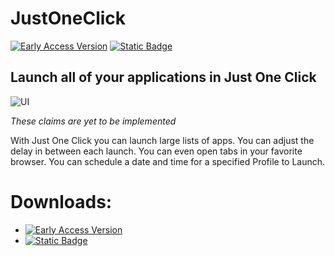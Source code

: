 # JustOneClick
[![Early Access Version](https://img.shields.io/badge/Beta%20Version%20-%20v0.1.0%20-%20orange)](https://github.com/DiamondPG/JustOneClick/releases) [![Static Badge](https://img.shields.io/badge/Stable%20Version%20-%20TBD%20-%20red)](https://github.com/DiamondPG/JustOneClick/releases)

## Launch all of your applications in Just One Click
![UI](https://github.com/DiamondPG/JustOneClick/assets/111537024/b58f3e68-06e0-41a5-946a-9ab864195b34)

*These claims are yet to be implemented*

With Just One Click you can launch large lists of apps. You can adjust the delay in between each launch. You can even open tabs in your favorite browser. You can schedule a date and time for a specified Profile to Launch. 

# Downloads:

- [![Early Access Version](https://img.shields.io/badge/Beta%20Version%20-%20v0.1.0%20-%20orange)](https://github.com/DiamondPG/JustOneClick/releases)
- [![Static Badge](https://img.shields.io/badge/Stable%20Version%20-%20TBD%20-%20red)](https://github.com/DiamondPG/JustOneClick/releases)
